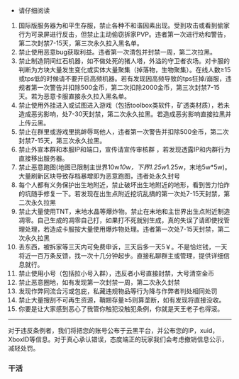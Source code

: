 * 请仔细阅读
1. 国际版服务器为和平生存服，禁止各种不和谐因素出现。受到攻击或看到偷家行为可录屏进行反击，但禁止主动偷窃拆家PVP。违者第一次进行劝和警告，第二次封禁7-15天，第三次永久拉入黑名单。
2. 禁止使用恶意bug获取利益。违者第一次清包并封禁一周，第二次拉黑。
3. 禁止制造阴间红石机器，如不做处死的猪人塔，外溢的守卫者农场。对卡服的判断为方块大量发生变化或实体大量聚集（掉落物，生物聚集）。在线人数≥15或tps低的时候请不要开启高频机器。若有发现因高频导致的tps狂掉/崩服，违规者第一次警告并扣除500金币，第二次扣除2000金币，第三次封禁7-15天。若为恶意卡服直接永久拉入黑名单。
4. 禁止使用外挂进入或试图进入游戏（包括toolbox类软件，矿透类材质），若未造成恶劣影响，处7-30天封禁，第二次永久拉黑。若造成恶劣影响直接拉黑并上传云黑。
5. 禁止在群里或游戏里挑衅辱骂他人，违者第一次警告并扣除500金币，第二次封禁7-15天，第三次永久拉黑。
6. 禁止外宣本群和本服IP和端口，宣传请宣传审核群 ，若发现透露IP和内群行为直接移出服务器。
7. 禁止恶意跑图(地图已限制主世界10w*10w，下界1.25w*1.25w，末地5w*5w)。大量刷新区块导致存档暴增即为恶意跑图，违者处永久封号
8. 每个人都有义务保护出生地附近，禁止破坏出生地附近的地形，看到苦力怕炸的坑随手修复一下。若发现在出生点附近挖坑乱搞的第一次处7-15天封禁，第二次永久拉黑
9. 禁止大量使用TNT，末地水晶等爆炸物。禁止在末地和主世界出生点附近制造凋零。自己生成的凋零自己打，如果打不死就别生成，真的失误了请即使找管理处理，若造成卡服按大量使用爆炸物处理。违者第一次处7-15天封禁，第二次永久拉黑
10. 丢东西，被拆家等三天内可免费申诉，三天后多一天5￥。不是恰烂钱，一天将近一百万条反馈，找一次十几分钟起步。直接私聊群主或管理，提供详细信息就行。 
11. 禁止使用小号（包括拉小号入群），违反者小号直接封禁，大号清空金币
12. 禁止恶意圈地，如有发现第一次封禁一周，第二次永久封禁 
13. 发现作弊同流合污或包庇，私藏违规物品等行为降与作弊者判处相同处罚 
14. 禁止大量搜刮不可再生资源，鞘翅存量≥5则算垄断，如有发现将直接没收。
15. 你要是让大家感到恶心了我管你触犯没触犯条例，你就是天王老子也得滚。
***

对于违反条例者，我们将把您的账号公布于云黑平台，并公布您的IP，xuid，XboxID等信息。对于真心承认错误，态度端正的玩家我们会考虑撤销信息公示，减轻处罚。
### 干活